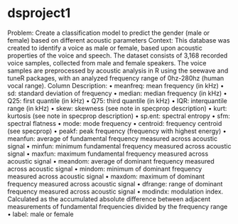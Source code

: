 # dsproject1
Problem: Create a classification model to predict the gender (male or
female) based on different acoustic parameters
Context: This database was created to identify a voice as male or female, based upon
acoustic properties of the voice and speech. The dataset consists of 3,168 recorded
voice samples, collected from male and female speakers. The voice samples are preprocessed by acoustic analysis in R using the seewave and tuneR packages, with an
analyzed frequency range of 0hz-280hz (human vocal range).
Column Description:
• meanfreq: mean frequency (in kHz)
• sd: standard deviation of frequency
• median: median frequency (in kHz)
• Q25: first quantile (in kHz)
• Q75: third quantile (in kHz)
• IQR: interquantile range (in kHz)
• skew: skewness (see note in specprop description)
• kurt: kurtosis (see note in specprop description)
• sp.ent: spectral entropy
• sfm: spectral flatness
• mode: mode frequency
• centroid: frequency centroid (see specprop)
• peakf: peak frequency (frequency with highest energy)
• meanfun: average of fundamental frequency measured across acoustic signal
• minfun: minimum fundamental frequency measured across acoustic signal
• maxfun: maximum fundamental frequency measured across acoustic signal
• meandom: average of dominant frequency measured across acoustic signal
• mindom: minimum of dominant frequency measured across acoustic signal
• maxdom: maximum of dominant frequency measured across acoustic signal
• dfrange: range of dominant frequency measured across acoustic signal
• modindx: modulation index. Calculated as the accumulated absolute difference
between adjacent measurements of fundamental frequencies divided by the
frequency range
• label: male or female
